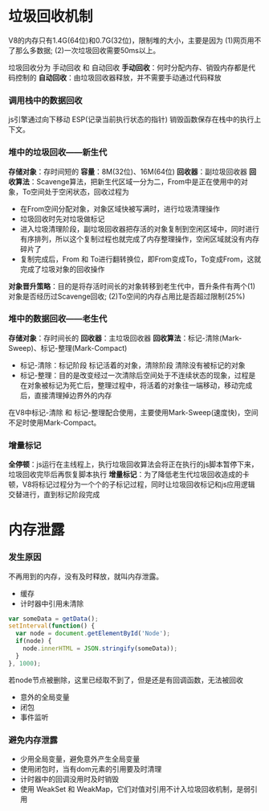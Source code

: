 # 垃圾回收机制
V8的内存只有1.4G(64位)和0.7G(32位)，限制堆的大小，主要是因为 (1)网页用不了那么多数据; (2)一次垃圾回收需要50ms以上。

垃圾回收分为 手动回收 和 自动回收
**手动回收**：何时分配内存、销毁内存都是代码控制的
**自动回收**：由垃圾回收器释放，并不需要手动通过代码释放

### 调用栈中的数据回收
js引擎通过向下移动 ESP(记录当前执行状态的指针) 销毁函数保存在栈中的执行上下文。
### 堆中的垃圾回收——新生代
**存储对象**：存时间短的
**容量**：8M(32位)、16M(64位)
**回收器**：副垃圾回收器
**回收算法**：Scavenge算法，把新生代区域一分为二，From中是正在使用中的对象，To空间处于空闲状态，回收过程为
- 在From空间分配对象，对象区域快被写满时，进行垃圾清理操作
- 垃圾回收时先对垃圾做标记
- 进入垃圾清理阶段，副垃圾回收器把存活的对象复制到空闲区域中，同时进行有序排列，所以这个复制过程也就完成了内存整理操作，空闲区域就没有内存碎片了
- 复制完成后，From 和 To进行翻转换位，即From变成To，To变成From，这就完成了垃圾对象的回收操作

**对象晋升策略**：目的是将存活时间长的对象转移到老生代中，晋升条件有两个(1)对象是否经历过Scavenge回收; (2)To空间的内存占用比是否超过限制(25%)

### 堆中的数据回收——老生代
**存储对象**：存时间长的
**回收器**：主垃圾回收器
**回收算法**：标记-清除(Mark-Sweep)、标记-整理(Mark-Compact)
- 标记-清除：标记阶段 标记活着的对象，清除阶段 清除没有被标记的对象
- 标记-整理：目的是改变经过一次清除后空间处于不连续状态的现象，过程是在对象被标记为死亡后，整理过程中，将活着的对象往一端移动，移动完成后，直接清理掉边界外的内存

在V8中标记-清除 和 标记-整理配合使用，主要使用Mark-Sweep(速度快)，空间不足时使用Mark-Compact。

### 增量标记
**全停顿**：js运行在主线程上，执行垃圾回收算法会将正在执行的js脚本暂停下来，垃圾回收完毕后再恢复脚本执行
**增量标记**：为了降低老生代垃圾回收造成的卡顿，V8将标记过程分为一个个的子标记过程，同时让垃圾回收标记和js应用逻辑交替进行，直到标记阶段完成

# 内存泄露
### 发生原因
不再用到的内存，没有及时释放，就叫内存泄露。
- 缓存
- 计时器中引用未清除

```javascript
var someData = getData();
setInterval(function() {    
  var node = document.getElementById('Node');    
  if(node) {
    node.innerHTML = JSON.stringify(someData));
  }
}, 1000);
```

若node节点被删除，这里已经取不到了，但是还是有回调函数，无法被回收
- 意外的全局变量
- 闭包
- 事件监听

### 避免内存泄露
- 少用全局变量，避免意外产生全局变量
- 使用闭包时，当有dom元素的引用要及时清理
- 计时器中的回调没用时及时销毁
- 使用 WeakSet 和 WeakMap，它们对值对引用不计入垃圾回收机制，是弱引用